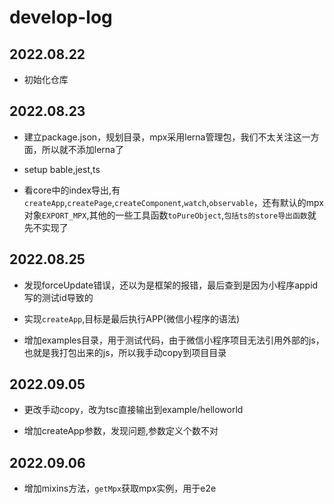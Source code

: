 # develop-log

## 2022.08.22

* 初始化仓库

## 2022.08.23

* 建立package.json，规划目录，mpx采用lerna管理包，我们不太关注这一方面，所以就不添加lerna了

* setup bable,jest,ts

* 看core中的index导出,有`createApp`,`createPage`,`createComponent`,`watch`,`observable`，还有默认的mpx对象`EXPORT_MPX`,其他的一些工具函数`toPureObject`,`包括ts的store导出函数`就先不实现了

## 2022.08.25

* 发现forceUpdate错误，还以为是框架的报错，最后查到是因为小程序appid写的测试id导致的

* 实现`createApp`,目标是最后执行APP(微信小程序的语法)

* 增加examples目录，用于测试代码，由于微信小程序项目无法引用外部的js，也就是我打包出来的js，所以我手动copy到项目目录

## 2022.09.05

* 更改手动copy，改为tsc直接输出到example/helloworld

* 增加createApp参数，发现问题,参数定义个数不对

## 2022.09.06

* 增加mixins方法，`getMpx`获取mpx实例，用于e2e